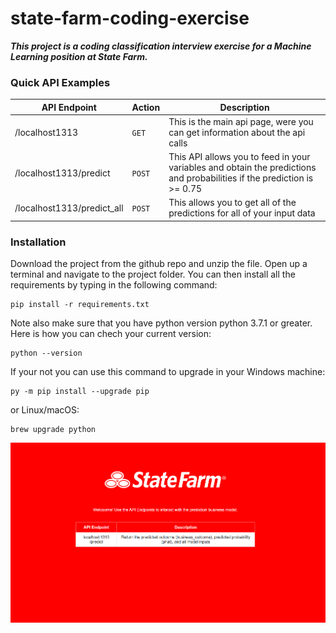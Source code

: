 # state-farm-coding-exercise
***This project is a coding classification interview exercise for a Machine Learning position at State Farm.***

### Quick API Examples

| API Endpoint   | Action | Description        |
| -------------  | ------- |-------------      |
| /localhost1313 | `GET`   |This is the main api page, were you can get information   about the api calls |
|/localhost1313/predict | `POST` | This API allows you to feed in your variables and obtain the predictions and probabilities if the prediction is >= 0.75
|/localhost1313/predict_all | `POST` | This allows you to get all of the predictions for all of your input data |


### Installation
Download the project from the github repo and unzip the file. Open up a terminal and navigate to the project folder. You can then install all the requirements by typing in the following command:

```
pip install -r requirements.txt
```

Note also make sure that you have python version python 3.7.1 or greater. Here is how you can chech your current version:
```
python --version
```

If your not you can use this command to upgrade in your Windows machine:

```
py -m pip install --upgrade pip
```

or Linux/macOS:

```
brew upgrade python
```



![localhost_main page](localhost_1313_screenshot.png)
